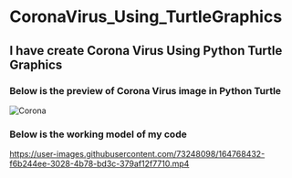 # CoronaVirus_Using_TurtleGraphics

## I have create Corona Virus Using Python Turtle Graphics

### Below is the preview of Corona Virus image in Python Turtle

![Corona](https://user-images.githubusercontent.com/73248098/164768659-9e72e654-32ed-4bd5-8de5-b7103620b064.jpg)


### Below is the working model of my code
https://user-images.githubusercontent.com/73248098/164768432-f6b244ee-3028-4b78-bd3c-379af12f7710.mp4


